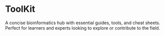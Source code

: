 # ToolKit
A concise bioinformatics hub with essential guides, tools, and cheat sheets. Perfect for learners and experts looking to explore or contribute to the field.
